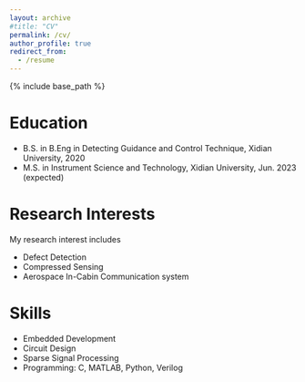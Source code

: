 ```yaml
---
layout: archive
#title: "CV"
permalink: /cv/
author_profile: true
redirect_from:
  - /resume
---
```


{% include base_path %}

Education
======
* B.S. in B.Eng in Detecting Guidance and Control Technique, Xidian University, 2020
* M.S. in Instrument Science and Technology, Xidian University, Jun. 2023 (expected)

Research Interests
=====
My research interest includes
* Defect Detection
* Compressed Sensing
* Aerospace In-Cabin Communication system

Skills
======
* Embedded Development
* Circuit Design
* Sparse Signal Processing
* Programming: C, MATLAB, Python, Verilog
